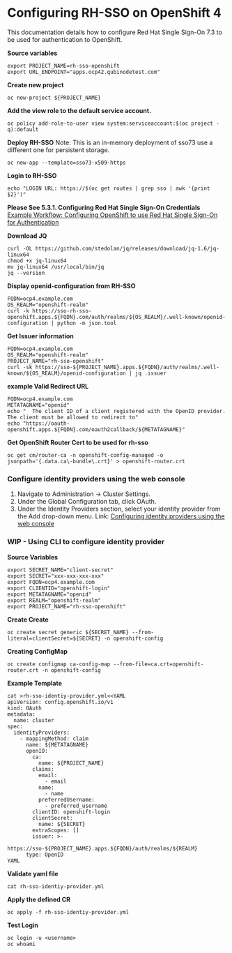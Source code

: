 # Configuring RH-SSO on OpenShift 4
This documentation details how to configure Red Hat Single Sign-On 7.3 to be used for authentication to OpenShift. 

**Source variables**
```
export PROJECT_NAME=rh-sso-openshift
export URL_ENDPOINT="apps.ocp42.qubinodetest.com"
```

**Create new project**
```
oc new-project ${PROJECT_NAME}
```

**Add the view role to the default service account.**
```
oc policy add-role-to-user view system:serviceaccount:$(oc project -q):default
```

**Deploy RH-SSO**
Note: This is an in-memory deployment of sso73 use a different one for persistent storage.
```
oc new-app --template=sso73-x509-https
```

**Login to RH-SSO**
```
echo "LOGIN URL: https://$(oc get routes | grep sso | awk '{print $2}')"
```

**Please See 5.3.1. Configuring Red Hat Single Sign-On Credentials**  
[Example Workflow: Configuring OpenShift to use Red Hat Single Sign-On for Authentication](https://access.redhat.com/documentation/en-us/red_hat_single_sign-on/7.3/html-single/red_hat_single_sign-on_for_openshift/index#OSE-SSO-AUTH-TUTE)


**Download JQ**
```
curl -OL https://github.com/stedolan/jq/releases/download/jq-1.6/jq-linux64
chmod +x jq-linux64
mv jq-linux64 /usr/local/bin/jq
jq --version
```

**Display openid-configuration from RH-SSO**
```
FQDN=ocp4.example.com
OS_REALM="openshift-realm"
curl -k https://sso-rh-sso-openshift.apps.${FQDN}.com/auth/realms/${OS_REALM}/.well-known/openid-configuration | python -m json.tool
```

**Get Issuer information**
```
FQDN=ocp4.example.com
OS_REALM="openshift-realm"
PROJECT_NAME="rh-sso-openshift"
curl -sk https://sso-${PROJECT_NAME}.apps.${FQDN}/auth/realms/.well-known/${OS_REALM}/openid-configuration | jq .issuer
```

**example Valid Redirect URL**
```
FQDN=ocp4.example.com
METATAGNAME="openid"
echo "	The client ID of a client registered with the OpenID provider. The client must be allowed to redirect to"
echo "https://oauth-openshift.apps.${FQDN}.com/oauth2callback/${METATAGNAME}"
```

**Get OpenShift Router Cert to be used for rh-sso**
```
oc get cm/router-ca -n openshift-config-managed -o jsonpath='{.data.ca\-bundle\.crt}' > openshift-router.crt
```

### Configure identity providers using the web console
1. Navigate to Administration → Cluster Settings.
2. Under the Global Configuration tab, click OAuth.
3. Under the Identity Providers section, select your identity provider from the Add drop-down menu.
Link: [Configuring identity providers using the web console](https://docs.openshift.com/container-platform/4.2/authentication/identity_providers/configuring-oidc-identity-provider.html#identity-provider-configuring-using-the-web-console_configuring-oidc-identity-provider)

### WIP - Using CLI to configure identity provider
**Source Variables**
```
export SECRET_NAME="client-secret"
export SECRET="xxx-xxx-xxx-xxx"
export FQDN=ocp4.example.com
export CLIENTID="openshift-login"
export METATAGNAME="openid"
export REALM="openshift-realm"
export PROJECT_NAME="rh-sso-openshift"
```

**Create Create**
```
oc create secret generic ${SECRET_NAME} --from-literal=clientSecret=${SECRET} -n openshift-config
```

**Creating ConfigMap**
```
oc create configmap ca-config-map --from-file=ca.crt=openshift-router.crt -n openshift-config
```

**Example Template**
```
cat >rh-sso-identiy-provider.yml<<YAML
apiVersion: config.openshift.io/v1
kind: OAuth
metadata:
  name: cluster
spec:
  identityProviders:
    - mappingMethod: claim
      name: ${METATAGNAME}
      openID:
        ca:
          name: ${PROJECT_NAME}
        claims:
          email:
            - email
          name:
            - name
          preferredUsername:
            - preferred_username
        clientID: openshift-login
        clientSecret:
          name: ${SECRET}
        extraScopes: []
        issuer: >-
          https://sso-${PROJECT_NAME}.apps.${FQDN}/auth/realms/${REALM}
      type: OpenID
YAML
```

**Validate yaml file**
```
cat rh-sso-identiy-provider.yml
```

**Apply the defined CR**
```
oc apply -f rh-sso-identiy-provider.yml
```

**Test Login**
```
oc login -u <username>
oc whoami
```
